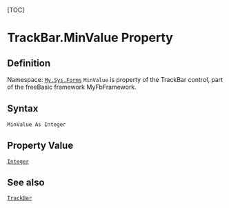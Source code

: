 [TOC]
# TrackBar.MinValue Property

## Definition
Namespace: [`My.Sys.Forms`](My.Sys.Forms.md)
`MinValue` is property of the TrackBar control, part of the freeBasic framework MyFbFramework.
## Syntax
```freeBasic
MinValue As Integer
```
## Property Value
[`Integer`]("https://www.freebasic.net/wiki/KeyPgInteger")
## See also
[`TrackBar`](TrackBar.md)
